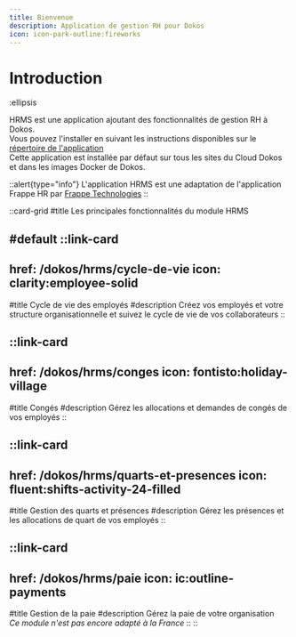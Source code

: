 ```yaml
---
title: Bienvenue
description: Application de gestion RH pour Dokos
icon: icon-park-outline:fireworks
---
```


# Introduction

:ellipsis

HRMS est une application ajoutant des fonctionnalités de gestion RH à Dokos.  
Vous pouvez l'installer en suivant les instructions disponibles sur le [répertoire de l'application](https://gitlab.com/dokos/hrms)  
Cette application est installée par défaut sur tous les sites du Cloud Dokos et dans les images Docker de Dokos.

::alert{type="info"}
L'application HRMS est une adaptation de l'application Frappe HR par <a href="https://github.com/frappe/hrms" target="_blank">Frappe Technologies</a>
::

::card-grid
#title
Les principales fonctionnalités du module HRMS

#default
  ::link-card
  ---
  href: /dokos/hrms/cycle-de-vie
  icon: clarity:employee-solid
  ---
  #title
  Cycle de vie des employés
  #description
  Créez vos employés et votre structure organisationnelle et suivez le cycle de vie de vos collaborateurs
  ::

  ::link-card
  ---
  href: /dokos/hrms/conges
  icon: fontisto:holiday-village
  ---
  #title
  Congés
  #description
  Gérez les allocations et demandes de congés de vos employés
  ::

  ::link-card
  ---
  href: /dokos/hrms/quarts-et-presences
  icon: fluent:shifts-activity-24-filled
  ---
  #title
  Gestion des quarts et présences
  #description
  Gérez les présences et les allocations de quart de vos employés
  ::

  ::link-card
  ---
  href: /dokos/hrms/paie
  icon: ic:outline-payments
  ---
  #title
  Gestion de la paie
  #description
  Gérez la paie de votre organisation  
  *Ce module n'est pas encore adapté à la France*
  ::
::